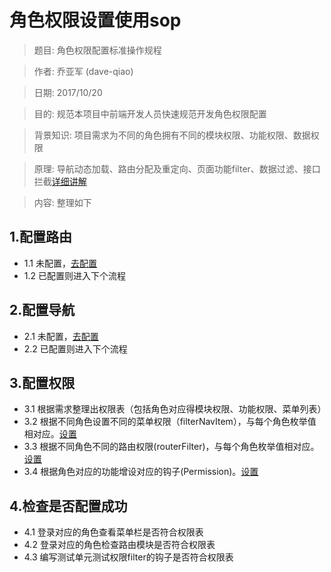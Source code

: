# 角色权限设置使用sop

> 题目: 角色权限配置标准操作规程

> 作者: 乔亚军 (dave-qiao)

> 日期: 2017/10/20

> 目的: 规范本项目中前端开发人员快速规范开发角色权限配置

> 背景知识: 项目需求为不同的角色拥有不同的模块权限、功能权限、数据权限

> 原理: 导航动态加载、路由分配及重定向、页面功能filter、数据过滤、接口拦截[详细讲解](./roleFilter.md)

> 内容: 整理如下

## 1.配置路由
*  1.1 未配置，[去配置](./routerSop.md)
*  1.2 已配置则进入下个流程

## 2.配置导航
*  2.1 未配置，[去配置](./nav.md)
*  2.2 已配置则进入下个流程

## 3.配置权限
*  3.1 根据需求整理出权限表（包括角色对应得模块权限、功能权限、菜单列表）
*  3.2 根据不同角色设置不同的菜单权限（filterNavItem），与每个角色枚举值相对应。[设置](./../src/routes/role/role.js)
*  3.3 根据不同角色不同的路由权限(routerFilter)，与每个角色枚举值相对应。[设置](./../src/routes/role/role.js)
*  3.4 根据角色对应的功能增设对应的钩子(Permission)。[设置](./../src/routes/role/role.js)

## 4.检查是否配置成功
*  4.1 登录对应的角色查看菜单栏是否符合权限表
*  4.2 登录对应的角色检查路由模块是否符合权限表
*  4.3 编写测试单元测试权限filter的钩子是否符合权限表


